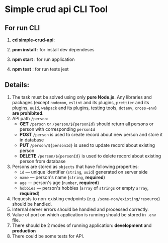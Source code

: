 # Simple crud api CLI Tool

## For run CLI

1.  **cd simple-crud-api**: 
   
2.  **pnm install** : for install dev dependeses

3.  **npm start** : for run application

4.  **npm test** : for run tests jest

## Details:

 1. The task must be solved using only **pure Node.js**. Any libraries and packages (except `nodemon`, `eslint` and its plugins, `prettier` and its plugins, `uuid`, `webpack` and its plugins, testing tools, `dotenv`, `cross-env`) **are prohibited**.
2. API path `/person`:
    * **GET** `/person` or `/person/${personId}` should return all persons or person with corresponding `personId`
    * **POST** `/person` is used to create record about new person and store it in database
    * **PUT** `/person/${personId}` is used to update record about existing person
    * **DELETE** `/person/${personId}` is used to delete record about existing person from database
3. Persons are stored as `objects` that have following properties:
    * `id` — unique identifier (`string`, `uuid`) generated on server side
    * `name` — person's name (`string`, **required**)
    * `age` — person's age (`number`, **required**)
    * `hobbies` — person's hobbies (`array` of `strings` or empty `array`, **required**)
4. Requests to non-existing endpoints (e.g. `/some-non/existing/resource`) should be handled.
5. Internal server errors should be handled and processed correctly.
6. Value of port on which application is running should be stored in `.env` file.
7. There should be 2 modes of running application: **development** and **production**
8. There could be some tests for API.
